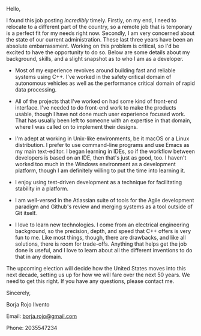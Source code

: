 Hello,

I found this job posting *incredibly* timely. Firstly, on my end, I need to relocate to a different part of the country, so a remote job that is temporary is a perfect fit for my needs right now. Secondly, I am very concerned about the state of our current administration. These last three years have been an absolute embarrassment. Working on this problem is critical, so I'd be excited to have the opportunity to do so. Below are some details about my background, skills, and a slight snapshot as to who I am as a developer.

- Most of my experience revolves around building fast and reliable systems using C++. I've worked in the safety critical domain of autonomous vehicles as well as the performance critical domain of rapid data processing.

- All of the projects that I've worked on had some kind of front-end interface. I've needed to do front-end work to make the products usable, though I have not done much user experience focused work. That has usually been left to someone with an expertise in that domain, where I was called on to implement their designs.

- I'm adept at working in Unix-like environments, be it macOS or a Linux distribution. I prefer to use command-line programs and use Emacs as my main text-editor. I began learning in IDEs, so if the workflow between developers is based on an IDE, then that's just as good, too. I haven't worked too much in the Windows environment as a development platform, though I am definitely willing to put the time into learning it.

- I enjoy using test-driven development as a technique for facilitating stability in a platform.

- I am well-versed in the Atlassian suite of tools for the Agile development paradigm and Github's review and merging systems as a tool outside of Git itself.

- I love to learn new technologies. I come from an electrical engineering background, so the precision, depth, and speed that C++ offers is very fun to me. Like most things, though, there are drawbacks, and like all solutions, there is room for trade-offs. Anything that helps get the job done is useful, and I love to learn about all the different inventions to do that in any domain.

The upcoming election will decide how the United States moves into this next decade, setting us up for how we will fare over the next 50 years. We need to get this right. If you have any questions, please contact me.

Sincerely,

Borja Rojo Ilvento

Email: borja.rojo@gmail.com

Phone: 2035547234
